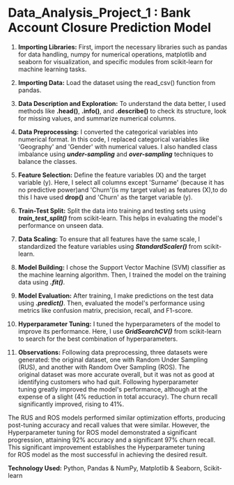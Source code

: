 # Data_Analysis_Project_1 : Bank Account Closure Prediction Model
1. **Importing Libraries:** First, import the necessary libraries such as pandas for data handling, numpy for numerical operations, matplotlib and seaborn for visualization, and specific modules from scikit-learn for machine learning tasks.

2. **Importing Data:** Load the dataset using the read_csv() function from pandas.

3. **Data Description and Exploration:** To understand the data better, I used methods like **.head()**, **.info()**, and **.describe()** to check its structure, look for missing values, and summarize numerical columns.

4. **Data Preprocessing:** I converted the categorical variables into numerical format. In this code, I replaced categorical variables like 'Geography' and 'Gender' with numerical values. I also handled class imbalance using **_under-sampling_** and _**over-sampling**_ techniques to balance the classes.

5. **Feature Selection:** Define the feature variables (X) and the target variable (y). Here, I select all columns except 'Surname' (because it has no predictive power)and 'Churn'(is my target value) as features (X),to do this I have used **drop()** and 'Churn' as the target variable (y).

6. **Train-Test Split:** Split the data into training and testing sets using **_train_test_split()_** from scikit-learn. This helps in evaluating the model's performance on unseen data.

7. **Data Scaling:** To ensure that all features have the same scale, I standardized the feature variables using _**StandardScaler()**_ from scikit-learn.

8. **Model Building:** I chose the Support Vector Machine (SVM) classifier as the machine learning algorithm. Then, I trained the model on the training data using **_.fit()_**.

9. **Model Evaluation:** After training, I make predictions on the test data using _**.predict()**_. Then, evaluated the model's performance using metrics like confusion matrix, precision, recall, and F1-score.

10. **Hyperparameter Tuning:** I tuned the hyperparameters of the model to improve its performance. Here, I use _**GridSearchCV()**_ from scikit-learn to search for the best combination of hyperparameters.

11. **Observations:** Following data preprocessing, three datasets were generated: the original dataset, one with Random Under Sampling (RUS), and another with Random Over Sampling (ROS). The original dataset was more accurate overall, but it was not as good at identifying customers who had quit. Following hyperparameter tuning greatly improved the model's performance, although at the expense of a slight (4% reduction in total accuracy). The churn recall significantly improved, rising to 41%.

The RUS and ROS models performed similar optimization efforts, producing post-tuning accuracy and recall values that were similar. However, the Hyperparameter tuning for ROS model demonstrated a significant progression, attaining 92% accuracy and a significant 97% churn recall. This significant improvement establishes the Hyperparameter tuning for ROS model as the most successful in achieving the desired result.

**Technology Used:**
Python, Pandas & NumPy, Matplotlib & Seaborn, Scikit-learn
